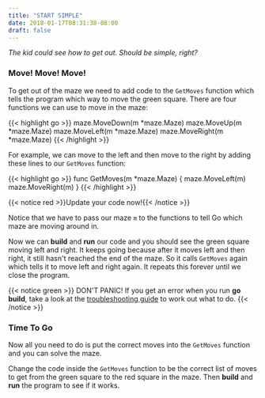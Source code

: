 ```yaml
---
title: "START SIMPLE"
date: 2018-01-17T08:31:38-08:00
draft: false
---
```


*The kid could see how to get out.  Should be simple, right?*

### Move! Move! Move!

To get out of the maze we need to add code to the `GetMoves` function which tells the program which way to move the green square.  There are four functions we can use to move in the maze:

{{< highlight go >}}
maze.MoveDown(m *maze.Maze)
maze.MoveUp(m *maze.Maze)
maze.MoveLeft(m *maze.Maze)
maze.MoveRight(m *maze.Maze)
{{< /highlight >}}

For example, we can move to the left and then move to the right by adding these lines to our `GetMoves` function:

{{< highlight go >}}
func GetMoves(m *maze.Maze) {
    maze.MoveLeft(m)
    maze.MoveRight(m)
}
{{< /highlight >}}

{{< notice red >}}Update your code now!{{< /notice >}}

Notice that we have to pass our maze `m` to the functions to tell Go which maze are moving around in.

Now we can __build__ and __run__ our code and you should see the green square moving left and right.  It keeps going because after it moves left and then right, it still hasn't reached the end of the maze.  So it calls `GetMoves` again which tells it to move left and right again.  It repeats this forever until we close the program.

{{< notice green >}}
DON'T PANIC!
If you get an error when you run <strong>go build</strong>, take a look at the <a href="/troubleshooting.html">troubleshooting guide</a> to work out what to do.
{{< /notice >}}

### Time To Go

Now all you need to do is put the correct moves into the `GetMoves` function and you can solve the maze.

Change the code inside the `GetMoves` function to be the correct list of moves to get from the green square to the red square in the maze.  Then __build__ and __run__ the program to see if it works.
